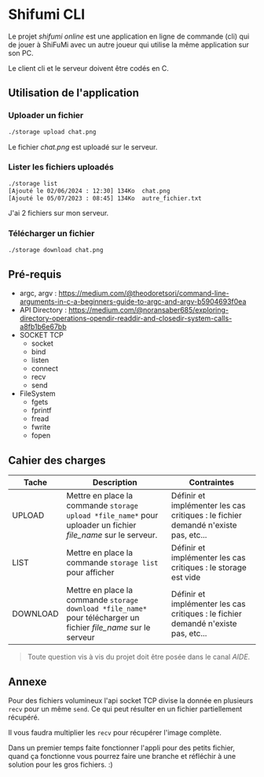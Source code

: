 # Shifumi CLI
Le projet *shifumi online* est une application en ligne de commande (cli) qui de jouer à ShiFuMi avec un autre joueur qui utilise la même application sur son PC.

Le client cli et le serveur doivent être codés en C.

## Utilisation de l'application

### Uploader un fichier
```bash
./storage upload chat.png
```
Le fichier *chat.png* est uploadé sur le serveur.

### Lister les fichiers uploadés

```bash
./storage list
[Ajouté le 02/06/2024 : 12:30] 134Ko  chat.png
[Ajouté le 05/07/2023 : 08:45] 134Ko  autre_fichier.txt
```
J'ai 2 fichiers sur mon serveur.

### Télécharger un fichier
```bash
./storage download chat.png
```

## Pré-requis

- argc, argv : https://medium.com/@theodoretsori/command-line-arguments-in-c-a-beginners-guide-to-argc-and-argv-b5904693f0ea
- API Directory : https://medium.com/@noransaber685/exploring-directory-operations-opendir-readdir-and-closedir-system-calls-a8fb1b6e67bb
- SOCKET TCP
    - socket
    - bind
    - listen
    - connect
    - recv
    - send
- FileSystem
    - fgets
    - fprintf
    - fread
    - fwrite
    - fopen

## Cahier des charges

|Tache|Description|Contraintes|
|-|-|-|
|UPLOAD|Mettre en place la commande `storage upload *file_name*` pour uploader un fichier *file_name* sur le serveur.|Définir et implémenter les cas critiques : le fichier demandé n'existe pas, etc...|
|LIST| Mettre en place la commande `storage list` pour afficher |Définir et implémenter les cas critiques : le storage est vide|
|DOWNLOAD| Mettre en place la commande `storage download *file_name*` pour télécharger un fichier *file_name* sur le serveur|Définir et implémenter les cas critiques : le fichier demandé n'existe pas, etc...|

> Toute question vis à vis du projet doit être posée dans le canal *AIDE*.


## Annexe

Pour des fichiers volumineux l'api socket TCP divise la donnée en plusieurs `recv` pour un même `send`. Ce qui peut résulter en un fichier partiellement récupéré.

Il vous faudra multiplier les `recv` pour récupérer l'image complète. 

Dans un premier temps faite fonctionner l'appli pour des petits fichier, quand ça fonctionne vous pourrez faire une branche et réfléchir à une solution pour les gros fichiers. :)
